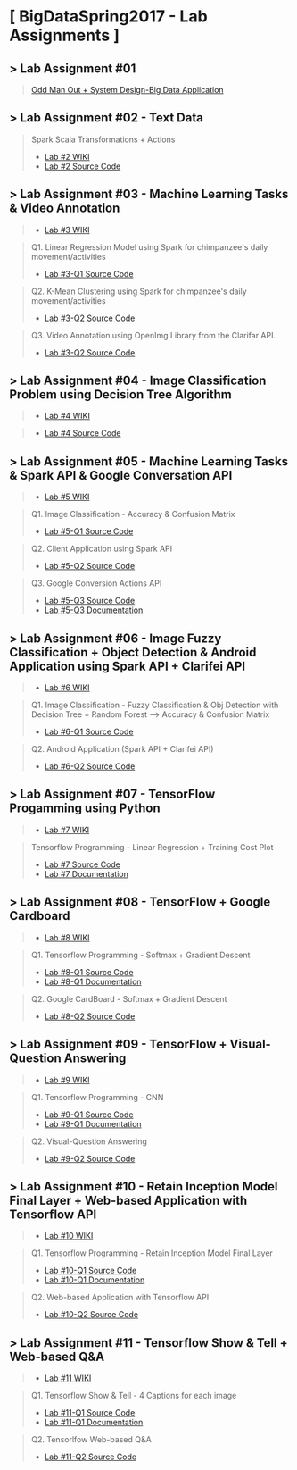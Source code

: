 # [ BigDataSpring2017 - Lab Assignments ]

## > Lab Assignment #01
><a href="https://github.com/datarocksAmy/BigDataSpring2017/blob/master/BigData-Lab%20Assignment%20%2301/CS%205542%20Big%20Data%20Analytics%20and%20Apps%20Problem%20Set%201.pdf">Odd Man Out + System Design-Big Data Application</a>


## > Lab Assignment #02 - Text Data
>Spark Scala Transformations + Actions  
>* <a href="https://github.com/datarocksAmy/BigDataSpring2017/wiki/CS-5542-BigData-Lab-Report-%2302">Lab #2 WIKI</a>
>* <a href="https://github.com/datarocksAmy/BigDataSpring2017/tree/master/BigData-Lab%20Assignment%20%2302"> Lab #2 Source Code</a>


## > Lab Assignment #03 - Machine Learning Tasks & Video Annotation
>* <a href="https://github.com/datarocksAmy/BigDataSpring2017/wiki/CS-5542-BigData-Lab-Report-%2303">Lab #3 WIKI</a>

>Q1. Linear Regression Model using Spark for chimpanzee's daily movement/activities
>* <a href="https://github.com/datarocksAmy/BigDataSpring2017/tree/master/BigData-Lab%20Assignment%20%2303/Spark%20Programming%20Lab%20%233%20-%20Q1%20Linear%20Regression"> Lab #3-Q1 Source Code</a>

>Q2. K-Mean Clustering using Spark for chimpanzee's daily movement/activities
>* <a href="https://github.com/datarocksAmy/BigDataSpring2017/tree/master/BigData-Lab%20Assignment%20%2303/Spark%20Programming%20%20Lab%20%233%20-%20Q2%20K-Mean%20Clustering"> Lab #3-Q2 Source Code</a>

>Q3. Video Annotation using OpenImg Library from the Clarifar API.
>* <a href="https://github.com/datarocksAmy/BigDataSpring2017/tree/master/BigData-Lab%20Assignment%20%2303/Video%20Annotation">Lab #3-Q2 Source Code</a>


## > Lab Assignment #04 - Image Classification Problem using Decision Tree Algorithm
>* <a href="https://github.com/datarocksAmy/BigDataSpring2017/wiki/CS-5542-BigData-Lab-Report-%2304"> Lab #4 WIKI</a>

>* <a href="https://github.com/datarocksAmy/BigDataSpring2017/tree/master/BigData-Lab%20Assignment%20%2304"> Lab #4 Source Code</a>


## > Lab Assignment #05 - Machine Learning Tasks & Spark API & Google Conversation API
>* <a href="https://github.com/datarocksAmy/BigDataSpring2017/wiki/CS-5542-BigData-Lab-Report-%2305">Lab #5 WIKI</a>

>Q1. Image Classification - Accuracy & Confusion Matrix
>* <a href="https://github.com/datarocksAmy/BigDataSpring2017/tree/master/BigData-Lab%20Assignment%20%2305/Spark%20Programming%20Lab%235%20-%20Image%20Classification%20(Exclude%20Decision%20Tree)"> Lab #5-Q1 Source Code</a>

>Q2. Client Application using Spark API
>* <a href="https://github.com/datarocksAmy/BigDataSpring2017/tree/master/BigData-Lab%20Assignment%20%2305/Client%20Application%20using%20Spark%20API"> Lab #5-Q2 Source Code</a>

>Q3. Google Conversion Actions API
>* <a href="https://github.com/datarocksAmy/BigDataSpring2017/tree/master/BigData-Lab%20Assignment%20%2305/Google%20Conversion%20Actions%20API/Source">Lab #5-Q3 Source Code</a>
>* <a href="https://github.com/datarocksAmy/BigDataSpring2017/tree/master/BigData-Lab%20Assignment%20%2305/Google%20Conversion%20Actions%20API/Documentation">Lab #5-Q3 Documentation</a>


## > Lab Assignment #06 - Image Fuzzy Classification + Object Detection & Android Application using Spark API + Clarifei API
>* <a href="https://github.com/datarocksAmy/BigDataSpring2017/wiki/CS-5542-BigData-Lab-Report-%2306">Lab #6 WIKI</a>

>Q1. Image Classification - Fuzzy Classification & Obj Detection with Decision Tree + Random Forest --> Accuracy & Confusion Matrix
>* <a href="https://github.com/datarocksAmy/BigDataSpring2017/tree/master/BigData-Lab%20Assignment%20%2306/Spark%20Programming%20Lab%236%20-%20Image%20Classification%2BObject%20Detection"> Lab #6-Q1 Source Code</a>

>Q2. Android Application (Spark API + Clarifei API)
>* <a href="https://github.com/datarocksAmy/BigDataSpring2017/tree/master/BigData-Lab%20Assignment%20%2306/Android%20Application"> Lab #6-Q2 Source Code</a>

## > Lab Assignment #07 - TensorFlow Progamming using Python
>* <a href="https://github.com/datarocksAmy/BigDataSpring2017/wiki/CS-5542-BigData-Lab-Report-%2307">Lab #7 WIKI</a>

> Tensorflow Programming - Linear Regression + Training Cost Plot
>* <a href="https://github.com/datarocksAmy/BigDataSpring2017/tree/master/BigData-Lab%20Assignment%20%2307/Source"> Lab #7 Source Code</a>
>* <a href="https://github.com/datarocksAmy/BigDataSpring2017/tree/master/BigData-Lab%20Assignment%20%2307/Documentation"> Lab #7 Documentation</a>

## > Lab Assignment #08 - TensorFlow + Google Cardboard
>* <a href="https://github.com/datarocksAmy/BigDataSpring2017/wiki/CS-5542-BigData-Lab-Report-%2308">Lab #8 WIKI</a>

> Q1. Tensorflow Programming - Softmax + Gradient Descent
>* <a href="https://github.com/datarocksAmy/BigDataSpring2017/tree/master/BigData-Lab%20Assignment%20%2308/Tensorflow/Source"> Lab #8-Q1 Source Code</a>
>* <a href="https://github.com/datarocksAmy/BigDataSpring2017/tree/master/BigData-Lab%20Assignment%20%2308/Tensorflow/Documentation"> Lab #8-Q1 Documentation</a>

> Q2. Google CardBoard - Softmax + Gradient Descent
>* <a href="https://github.com/datarocksAmy/BigDataSpring2017/tree/master/BigData-Lab%20Assignment%20%2308/Google%20CardBoard/Source"> Lab #8-Q2 Source Code</a>

## > Lab Assignment #09 - TensorFlow + Visual-Question Answering
>* <a href="https://github.com/datarocksAmy/BigDataSpring2017/wiki/CS-5542-BigData-Lab-Report-%2309">Lab #9 WIKI</a>

> Q1. Tensorflow Programming - CNN
>* <a href="https://github.com/datarocksAmy/BigDataSpring2017/tree/master/BigData-Lab%20Assignment%20%2309/Tensorflow/Source"> Lab #9-Q1 Source Code</a>
>* <a href="https://github.com/datarocksAmy/BigDataSpring2017/tree/master/BigData-Lab%20Assignment%20%2309/Tensorflow/Documentation"> Lab #9-Q1 Documentation</a>

> Q2. Visual-Question Answering
>* <a href="https://github.com/datarocksAmy/BigDataSpring2017/tree/master/BigData-Lab%20Assignment%20%2309/Conversation%20Client"> Lab #9-Q2 Source Code</a>

## > Lab Assignment #10 - Retain Inception Model Final Layer + Web-based Application with Tensorflow API
>* <a href="https://github.com/datarocksAmy/BigDataSpring2017/wiki/CS-5542-BigData-Lab-Report-%2310">Lab #10 WIKI</a>

> Q1. Tensorflow Programming - Retain Inception Model Final Layer
>* <a href="https://github.com/datarocksAmy/BigDataSpring2017/tree/master/BigData-Lab%20Assignment%20%2310/Tensorflow/Source"> Lab #10-Q1 Source Code</a>
>* <a href="https://github.com/datarocksAmy/BigDataSpring2017/tree/master/BigData-Lab%20Assignment%20%2310/Tensorflow/Documentation"> Lab #10-Q1 Documentation</a>

> Q2. Web-based Application with Tensorflow API
>* <a href="https://github.com/datarocksAmy/BigDataSpring2017/tree/master/BigData-Lab%20Assignment%20%2310/Web-based%20Applications%20Tensorflow%20API"> Lab #10-Q2 Source Code</a>

## > Lab Assignment #11 - Tensorflow Show & Tell + Web-based Q&A
>* <a href="">Lab #11 WIKI</a>

> Q1. Tensorflow Show & Tell - 4 Captions for each image
>* <a href=""> Lab #11-Q1 Source Code</a>
>* <a href=""> Lab #11-Q1 Documentation</a>

> Q2. Tensorlfow Web-based Q&A
>* <a href=""> Lab #11-Q2 Source Code</a>
